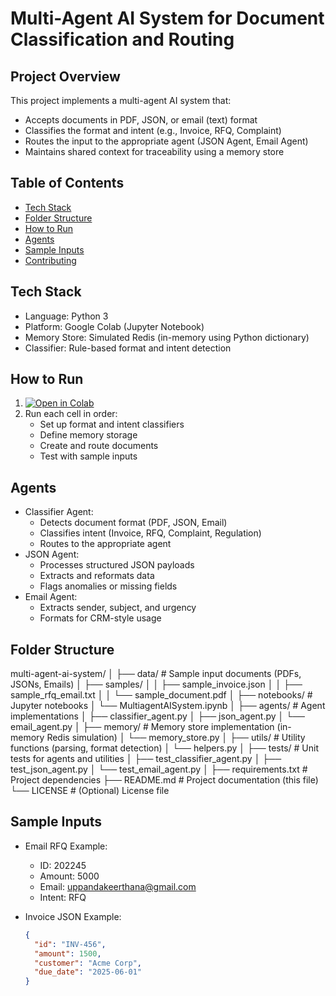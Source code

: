 # Multi-Agent AI System for Document Classification and Routing

## Project Overview

This project implements a multi-agent AI system that:
- Accepts documents in PDF, JSON, or email (text) format
- Classifies the format and intent (e.g., Invoice, RFQ, Complaint)
- Routes the input to the appropriate agent (JSON Agent, Email Agent)
- Maintains shared context for traceability using a memory store

## Table of Contents
- [Tech Stack](#-tech-stack)
- [Folder Structure](#-folder-structure)
- [How to Run](#-how-to-run)
- [Agents](#-agents)
- [Sample Inputs](#-sample-inputs)
- [Contributing](#-contributing)

## Tech Stack
- Language: Python 3
- Platform: Google Colab (Jupyter Notebook)
- Memory Store: Simulated Redis (in-memory using Python dictionary)
- Classifier: Rule-based format and intent detection

## How to Run
1. [![Open in Colab](https://colab.research.google.com/assets/colab-badge.svg)](https://colab.research.google.com/github/Keerthana-Uppanda/Multi_Agent_Ai_System/blob/main/MultiagentAISystem.ipynb)
2. Run each cell in order:
   - Set up format and intent classifiers
   - Define memory storage
   - Create and route documents
   - Test with sample inputs

## Agents
- Classifier Agent: 
  - Detects document format (PDF, JSON, Email)
  - Classifies intent (Invoice, RFQ, Complaint, Regulation)
  - Routes to the appropriate agent
- JSON Agent: 
  - Processes structured JSON payloads
  - Extracts and reformats data
  - Flags anomalies or missing fields
- Email Agent: 
  - Extracts sender, subject, and urgency
  - Formats for CRM-style usage

## Folder Structure
multi-agent-ai-system/
│
├── data/                   # Sample input documents (PDFs, JSONs, Emails)
│   ├── samples/
│   │   ├── sample_invoice.json
│   │   ├── sample_rfq_email.txt
│   │   └── sample_document.pdf
│
├── notebooks/              # Jupyter notebooks
│   └── MultiagentAISystem.ipynb
│
├── agents/                 # Agent implementations
│   ├── classifier_agent.py
│   ├── json_agent.py
│   └── email_agent.py
│
├── memory/                 # Memory store implementation (in-memory Redis simulation)
│   └── memory_store.py
│
├── utils/                  # Utility functions (parsing, format detection)
│   └── helpers.py
│
├── tests/                  # Unit tests for agents and utilities
│   ├── test_classifier_agent.py
│   ├── test_json_agent.py
│   └── test_email_agent.py
│
├── requirements.txt        # Project dependencies
├── README.md               # Project documentation (this file)
└── LICENSE                 # (Optional) License file


## Sample Inputs
- Email RFQ Example:
  - ID: 202245
  - Amount: 5000
  - Email: uppandakeerthana@gmail.com
  - Intent: RFQ

- Invoice JSON Example:
  ```json
  {
    "id": "INV-456",
    "amount": 1500,
    "customer": "Acme Corp",
    "due_date": "2025-06-01"
  }

